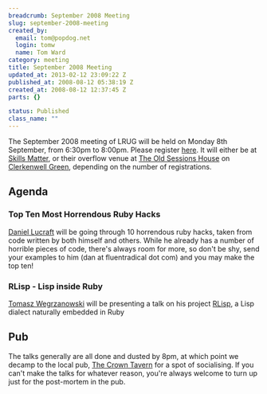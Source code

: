 ```yaml
--- 
breadcrumb: September 2008 Meeting
slug: september-2008-meeting
created_by: 
  email: tom@popdog.net
  login: tomw
  name: Tom Ward
category: meeting
title: September 2008 Meeting
updated_at: 2013-02-12 23:09:22 Z
published_at: 2008-08-12 05:38:19 Z
created_at: 2008-08-12 12:37:45 Z
parts: {}

status: Published
class_name: ""
---
```


The September 2008 meeting of LRUG will be held on Monday 8th September, from 6:30pm to 8:00pm.  Please register [here](http://skillsmatter.com/event/home/lrug-meeting-top-ten-most-horrendous-ruby-hacks-rlisp-lisp-inside-ruby).  It will either be at [Skills Matter](http://www.skillsmatter.com/), or their overflow venue at [The Old Sessions House](http://www.sessionshouse.com/) on [Clerkenwell Green](http://tinyurl.com/2bjjzz), depending on the number of registrations.

Agenda
------

### Top Ten Most Horrendous Ruby Hacks

[Daniel Lucraft](www.daniellucraft.com/blog) will be going through 10 horrendous ruby hacks, taken from code written by both himself and others.  While he already has a number of horrible pieces of code, there's always room for more, so don't be shy, send your examples to him (dan at fluentradical dot com) and you may make the top ten!

### RLisp - Lisp inside Ruby

[Tomasz Wegrzanowski](http://t-a-w.blogspot.com/) will be presenting a talk on his project [RLisp](http://chaosforge.org/taw/rlisp/), a Lisp dialect naturally embedded in Ruby

Pub
---

The talks generally are all done and dusted by 8pm, at which point we decamp to the local pub, [The Crown Tavern](http://fancyapint.com/pubs/pub199.html) for a spot of socialising.  If you can't make the talks for whatever reason, you're always welcome to turn up just for the post-mortem in the pub.

